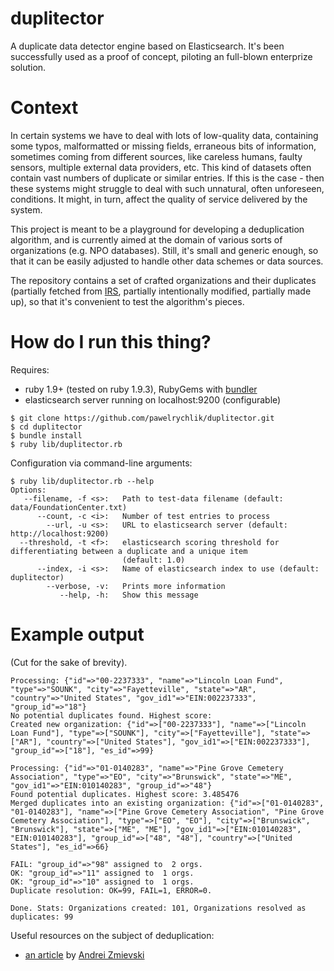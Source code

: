 duplitector
===========

A duplicate data detector engine based on Elasticsearch. It's been successfully used as a proof of concept, piloting an full-blown enterprize solution.

Context
=======

In certain systems we have to deal with lots of low-quality data, containing some typos, malformatted or missing fields, erraneous bits of information, sometimes coming from different sources, like careless humans, faulty sensors, multiple external data providers, etc. This kind of datasets often contain vast numbers of duplicate or similar entries. If this is the case - then these systems might struggle to deal with such unnatural, often unforeseen, conditions. It might, in turn, affect the quality of service delivered by the system.

This project is meant to be a playground for developing a deduplication algorithm, and is currently aimed at the domain of various sorts of organizations (e.g. NPO databases). Still, it's small and generic enough, so that it can be easily adjusted to handle other data schemes or data sources.

The repository contains a set of crafted organizations and their duplicates (partially fetched from [IRS](http://www.irs.gov/Charities-&-Non-Profits/Exempt-Organizations-Select-Check), partially intentionally modified, partially made up), so that it's convenient to test the algorithm's pieces.

How do I run this thing?
========================

Requires:
* ruby 1.9+ (tested on ruby 1.9.3), RubyGems with [bundler](http://rubygems.org/gems/bundler)
* elasticsearch server running on localhost:9200 (configurable)

```
$ git clone https://github.com/pawelrychlik/duplitector.git
$ cd duplitector
$ bundle install
$ ruby lib/duplitector.rb
```

Configuration via command-line arguments:
```
$ ruby lib/duplitector.rb --help
Options:
   --filename, -f <s>:   Path to test-data filename (default: data/FoundationCenter.txt)
      --count, -c <i>:   Number of test entries to process
        --url, -u <s>:   URL to elasticsearch server (default: http://localhost:9200)
  --threshold, -t <f>:   elasticsearch scoring threshold for differentiating between a duplicate and a unique item
                         (default: 1.0)
      --index, -i <s>:   Name of elasticsearch index to use (default: duplitector)
        --verbose, -v:   Prints more information
           --help, -h:   Show this message
```

Example output
==============

(Cut for the sake of brevity).

```
Processing: {"id"=>"00-2237333", "name"=>"Lincoln Loan Fund", "type"=>"SOUNK", "city"=>"Fayetteville", "state"=>"AR", "country"=>"United States", "gov_id1"=>"EIN:002237333", "group_id"=>"18"}
No potential duplicates found. Highest score: 
Created new organization: {"id"=>["00-2237333"], "name"=>["Lincoln Loan Fund"], "type"=>["SOUNK"], "city"=>["Fayetteville"], "state"=>["AR"], "country"=>["United States"], "gov_id1"=>["EIN:002237333"], "group_id"=>["18"], "es_id"=>99}

Processing: {"id"=>"01-0140283", "name"=>"Pine Grove Cemetery Association", "type"=>"EO", "city"=>"Brunswick", "state"=>"ME", "gov_id1"=>"EIN:010140283", "group_id"=>"48"}
Found potential duplicates. Highest score: 3.485476
Merged duplicates into an existing organization: {"id"=>["01-0140283", "01-0140283"], "name"=>["Pine Grove Cemetery Association", "Pine Grove Cemetery Association"], "type"=>["EO", "EO"], "city"=>["Brunswick", "Brunswick"], "state"=>["ME", "ME"], "gov_id1"=>["EIN:010140283", "EIN:010140283"], "group_id"=>["48", "48"], "country"=>["United States"], "es_id"=>66}

FAIL: "group_id"=>"98" assigned to  2 orgs.
OK: "group_id"=>"11" assigned to  1 orgs.
OK: "group_id"=>"10" assigned to  1 orgs.
Duplicate resolution: OK=99, FAIL=1, ERROR=0.

Done. Stats: Organizations created: 101, Organizations resolved as duplicates: 99
```

Useful resources on the subject of deduplication:
* [an article](http://zmievski.org/2011/03/duplicates-detection-with-elasticsearch) by [Andrei Zmievski](http://twitter.com/a)
